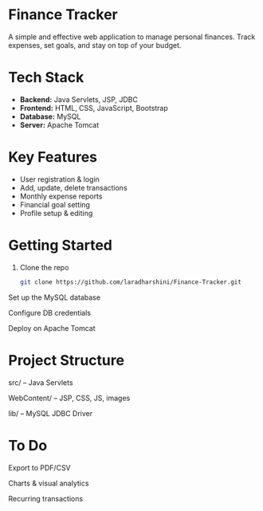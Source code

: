 # Finance Tracker

A simple and effective web application to manage personal finances. Track expenses, set goals, and stay on top of your budget.

# Tech Stack

- **Backend:** Java Servlets, JSP, JDBC  
- **Frontend:** HTML, CSS, JavaScript, Bootstrap  
- **Database:** MySQL  
- **Server:** Apache Tomcat

# Key Features

- User registration & login  
- Add, update, delete transactions  
- Monthly expense reports  
- Financial goal setting  
- Profile setup & editing

# Getting Started

1. Clone the repo  
   ```bash
   git clone https://github.com/laradharshini/Finance-Tracker.git
Set up the MySQL database

Configure DB credentials

Deploy on Apache Tomcat

# Project Structure
src/ – Java Servlets

WebContent/ – JSP, CSS, JS, images

lib/ – MySQL JDBC Driver

# To Do
Export to PDF/CSV

Charts & visual analytics

Recurring transactions
